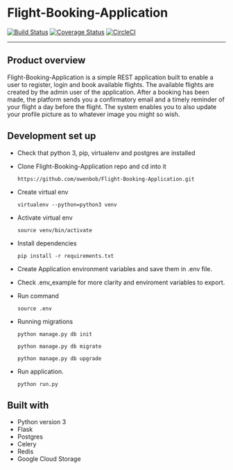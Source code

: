# Flight-Booking-Application

[![Build Status](https://travis-ci.org/owenbob/Flight-Booking-Application.svg?branch=master)](https://travis-ci.org/owenbob/Flight-Booking-Application) [![Coverage Status](https://coveralls.io/repos/github/owenbob/Flight-Booking-Application/badge.svg?branch=master)](https://coveralls.io/github/owenbob/Flight-Booking-Application?branch=master) [![CircleCI](https://circleci.com/gh/owenbob/Flight-Booking-Application.svg?style=svg)](https://circleci.com/gh/owenbob/Flight-Booking-Application)

---

## Product overview 
Flight-Booking-Application is a simple REST application built to enable a user to register, login  and book available flights. The available flights are created by the admin user of the application. After a booking has been made, the platform  sends you a confirmatory email and a timely reminder of your flight a day before the flight. The system enables you to also update  your profile picture as to whatever image you might so wish. 

## Development set up
- Check that python 3, pip, virtualenv and postgres are installed

- Clone  Flight-Booking-Application  repo and cd into it
    ```
    https://github.com/owenbob/Flight-Booking-Application.git
    ```
- Create virtual env
    ```
    virtualenv --python=python3 venv
    ```
- Activate virtual env
    ```
    source venv/bin/activate
    ```
- Install dependencies
    ```
    pip install -r requirements.txt
    ```
- Create Application environment variables and save them in .env file.
- Check .env_example for more clarity and enviroment variables to export.
- Run command
    ```
    source .env
    ```
- Running migrations

     ```
     python manage.py db init
    ```
     ```
     python manage.py db migrate
    ```
     ```
     python manage.py db upgrade
    ```
- Run application.
    ```
    python run.py
    ```

## Built with 
- Python version  3
- Flask
- Postgres
- Celery
- Redis
- Google Cloud Storage